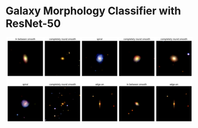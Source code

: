 # Galaxy Morphology Classifier with ResNet-50

<p align="center">
	<img src="./images/galaxy_morphologies.png" alt="" width="500">
</p>
